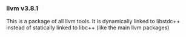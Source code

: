 ### llvm v3.8.1

This is a package of all llvm tools. It is dynamically linked to libstdc++ instead of statically linked to libc++ (like the main llvm packages)